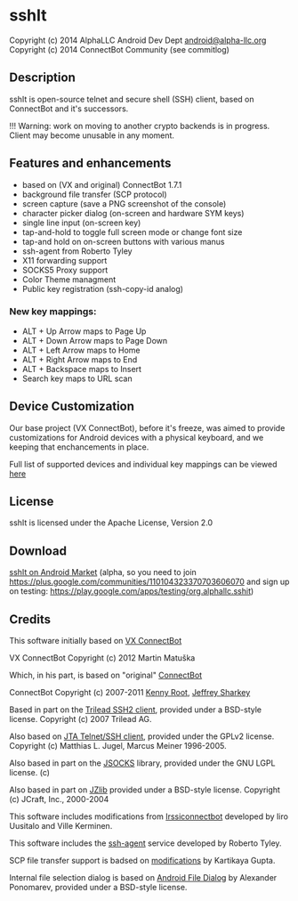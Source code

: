 ﻿sshIt
=========

Copyright (c) 2014 AlphaLLC Android Dev Dept <android@alpha-llc.org>
Copyright (c) 2014 ConnectBot Community (see commitlog)

## Description

sshIt is open-source telnet and secure shell (SSH) client, based on ConnectBot and it's successors.

!!! Warning: work on moving to another crypto backends is in progress. Client may become unusable in any moment.

## Features and enhancements

 - based on (VX and original) ConnectBot 1.7.1
 - background file transfer (SCP protocol)
 - screen capture (save a PNG screenshot of the console)
 - character picker dialog (on-screen and hardware SYM keys)
 - single line input (on-screen key)
 - tap-and-hold to toggle full screen mode or change font size
 - tap-and hold on on-screen buttons with various manus
 - ssh-agent from Roberto Tyley
 - X11 forwarding support
 - SOCKS5 Proxy support
 - Color Theme managment
 - Public key registration (ssh-copy-id analog)

### New key mappings:

 - ALT + Up Arrow maps to Page Up
 - ALT + Down Arrow maps to Page Down
 - ALT + Left Arrow maps to Home
 - ALT + Right Arrow maps to End
 - ALT + Backspace maps to Insert
 - Search key maps to URL scan

## Device Customization

Our base project (VX ConnectBot), before it's freeze, was aimed to provide customizations for Android devices with a physical keyboard, and we keeping that enchancements in place.

Full list of supported devices and individual key mappings can be viewed [here](http://connectbot.vx.sk/customkeymap.html)

## License

sshIt is licensed under the Apache License, Version 2.0

## Download

[sshIt on Android Market](https://market.android.com/details?id=org.alphallc.sshit) (alpha, so you need to join https://plus.google.com/communities/110104323370703606070 and sign up on testing: https://play.google.com/apps/testing/org.alphallc.sshit)

## Credits

This software initially based on [VX ConnectBot](https://github.com/vx/connectbot)

VX ConnectBot Copyright (c) 2012 Martin Matuška <martin at matuska dot vx dot sk>

Which, in his part, is based on "original" [ConnectBot](http://code.google.com/p/connectbot/)

ConnectBot Copyright (c) 2007-2011 [Kenny Root](http://the-b.org), [Jeffrey Sharkey](http://jsharkey.org)

Based in part on the [Trilead SSH2 client](http://www.trilead.com), provided under a BSD-style license.  Copyright (c) 2007 Trilead AG.

Also based on [JTA Telnet/SSH client](http://www.javassh.org), provided under the GPLv2 license. Copyright (c) Matthias L. Jugel, Marcus Meiner 1996-2005.

Also based in part on the [JSOCKS](http://jsocks.sourceforge.net) library, provided under the GNU LGPL license. (c) 

Also based in part on [JZlib](http://www.jcraft.com) provided under a BSD-style license. Copyright (c) JCraft, Inc., 2000-2004

This software includes modifications from [Irssiconnectbot](https://github.com/irssiconnectbot/irssiconnectbot) developed by Iiro Uusitalo and Ville Kerminen.

This software includes the [ssh-agent](https://github.com/rtyley) service developed by Roberto Tyley.

SCP file transfer support is badsed on [modifications](https://github.com/staktrace/connectbot/commits/filetransfer) by Kartikaya Gupta.

Internal file selection dialog is based on [Android File Dialog](http://code.google.com/p/android-file-dialog/) by Alexander Ponomarev, provided under a BSD-style license.
